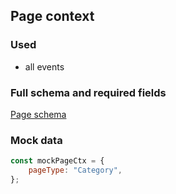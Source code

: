 ## Page context

### Used

-   all events

### Full schema and required fields

[Page schema](../../../packages/storefront-events-sdk/src/types/schemas/page.ts)

### Mock data

```javascript
const mockPageCtx = {
    pageType: "Category",
};
```
